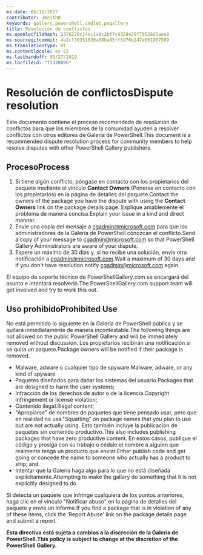 ```yaml
---
ms.date: 06/12/2017
contributor: JKeithB
keywords: gallery,powershell,cmdlet,psgallery
title: Resolución de conflictos
ms.openlocfilehash: 2376226c14ec1a8c2bf7c9328e29f79528d2aee9
ms.sourcegitcommit: 4a2cf30351620a58ba95ff5d76b247e601907589
ms.translationtype: HT
ms.contentlocale: es-ES
ms.lasthandoff: 09/27/2019
ms.locfileid: "71328096"
---
```

# <a name="dispute-resolution"></a><span data-ttu-id="f6594-103">Resolución de conflictos</span><span class="sxs-lookup"><span data-stu-id="f6594-103">Dispute resolution</span></span>

<span data-ttu-id="f6594-104">Este documento contiene el proceso recomendado de resolución de conflictos para que los miembros de la comunidad ayuden a resolver conflictos con otros editores de Galería de PowerShell.</span><span class="sxs-lookup"><span data-stu-id="f6594-104">This document is a recommended dispute resolution process for community members to help resolve disputes with other PowerShell Gallery publishers.</span></span>

## <a name="process"></a><span data-ttu-id="f6594-105">Proceso</span><span class="sxs-lookup"><span data-stu-id="f6594-105">Process</span></span>

1. <span data-ttu-id="f6594-106">Si tiene algún conflicto, póngase en contacto con los propietarios del paquete mediante el vínculo **Contact Owners** (Ponerse en contacto con los propietarios) en la página de detalles del paquete.</span><span class="sxs-lookup"><span data-stu-id="f6594-106">Contact the owners of the package you have the dispute with using the **Contact Owners** link on the package details page.</span></span>
   <span data-ttu-id="f6594-107">Explique amablemente el problema de manera concisa.</span><span class="sxs-lookup"><span data-stu-id="f6594-107">Explain your issue in a kind and direct manner.</span></span>
2. <span data-ttu-id="f6594-108">Envíe una copia del mensaje a [cgadmin@microsoft.com](mailto:cgadmin@microsoft.com) para que los administradores de la Galería de PowerShell conozcan el conflicto.</span><span class="sxs-lookup"><span data-stu-id="f6594-108">Send a copy of your message to [cgadmin@microsoft.com](mailto:cgadmin@microsoft.com) so that PowerShell Gallery Administrators are aware of your dispute.</span></span>
3. <span data-ttu-id="f6594-109">Espere un máximo de 30 días y, si no recibe una solución, envíe otra notificación a [cgadmin@microsoft.com](mailto:cgadmin@microsoft.com).</span><span class="sxs-lookup"><span data-stu-id="f6594-109">Wait a maximum of 30 days and if you don’t have resolution notify [cgadmin@microsoft.com](mailto:cgadmin@microsoft.com) again.</span></span>

<span data-ttu-id="f6594-110">El equipo de soporte técnico de PowerShellGallery.com se encargará del asunto e intentará resolverlo.</span><span class="sxs-lookup"><span data-stu-id="f6594-110">The PowerShellGallery.com support team will get involved and try to work this out.</span></span>

## <a name="prohibited-use"></a><span data-ttu-id="f6594-111">Uso prohibido</span><span class="sxs-lookup"><span data-stu-id="f6594-111">Prohibited Use</span></span>

<span data-ttu-id="f6594-112">No está permitido lo siguiente en la Galería de PowerShell pública y se quitará inmediatamente de manera incontestable.</span><span class="sxs-lookup"><span data-stu-id="f6594-112">The following things are not allowed on the public PowerShell Gallery and will be immediately removed without discussion.</span></span>  <span data-ttu-id="f6594-113">Los propietarios recibirán una notificación si se quita un paquete.</span><span class="sxs-lookup"><span data-stu-id="f6594-113">Package owners will be notified if their package is removed.</span></span>

- <span data-ttu-id="f6594-114">Malware, adware o cualquier tipo de spyware.</span><span class="sxs-lookup"><span data-stu-id="f6594-114">Malware, adware, or any kind of spyware</span></span>
- <span data-ttu-id="f6594-115">Paquetes diseñados para dañar los sistemas del usuario.</span><span class="sxs-lookup"><span data-stu-id="f6594-115">Packages that are designed to harm the user systems;</span></span>
- <span data-ttu-id="f6594-116">Infracción de los derechos de autor o de la licencia.</span><span class="sxs-lookup"><span data-stu-id="f6594-116">Copyright infringement or license violation;</span></span>
- <span data-ttu-id="f6594-117">Contenido ilegal.</span><span class="sxs-lookup"><span data-stu-id="f6594-117">Illegal content;</span></span>
- <span data-ttu-id="f6594-118">"Apropiarse" de nombres de paquetes que tiene pensado usar, pero que en realidad no usa.</span><span class="sxs-lookup"><span data-stu-id="f6594-118">"Squatting" on package names that you plan to use but are not actually using.</span></span> <span data-ttu-id="f6594-119">Esto también incluye la publicación de paquetes sin contenido productivo.</span><span class="sxs-lookup"><span data-stu-id="f6594-119">This also includes publishing packages that have zero productive content.</span></span>
  <span data-ttu-id="f6594-120">En estos casos, publique el código y prosiga con su trabajo o cédale el nombre a alguien que realmente tenga un producto que enviar.</span><span class="sxs-lookup"><span data-stu-id="f6594-120">Either publish code and get going or concede the name to someone who actually has a product to ship; and</span></span>
- <span data-ttu-id="f6594-121">Intentar que la Galería haga algo para lo que no está diseñada explícitamente.</span><span class="sxs-lookup"><span data-stu-id="f6594-121">Attempting to make the gallery do something that it is not explicitly designed to do.</span></span>

<span data-ttu-id="f6594-122">Si detecta un paquete que infringe cualquiera de los puntos anteriores, haga clic en el vínculo "Notificar abuso" en la página de detalles del paquete y envíe un informe.</span><span class="sxs-lookup"><span data-stu-id="f6594-122">If you find a package that is in violation of any of these items, click the ‘Report Abuse’ link on the package details page and submit a report.</span></span>

<span data-ttu-id="f6594-123">**Esta directiva está sujeta a cambios a la discreción de la Galería de PowerShell.**</span><span class="sxs-lookup"><span data-stu-id="f6594-123">**This policy is subject to change at the discretion of the PowerShell Gallery.**</span></span>
